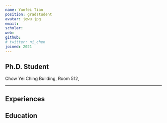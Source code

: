 ```yaml
---
name: Yunfei Tian
position: gradstudent
avatar: jqwu.jpg
email: 
scholar: 
web: 
github: 
# twitter: ni_chen
joined: 2021
---
```






## Ph.D. Student


<i class="fa fa-building"></i> Chow Yei Ching Building, Room 512, 

<hr>

## Experiences


## Education


